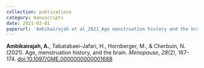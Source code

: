 ```yaml
---
collection: publications
category: manuscripts
date: 2021-02-01
paperurl: 'Ambikairajah et al_2021_Age menstruation history and the brain_Menopause.pdf'
---
```


<b>Ambikairajah, A.</b>, Tabatabaei-Jafari, H., Hornberger, M., & Cherbuin, N. (2021). Age, menstruation history, and the brain. <i>Menopause</i>, <i>28</i>(2), 167-174. [doi:10.1097/GME.0000000000001688](https://doi.org/10.1097/GME.0000000000001688)